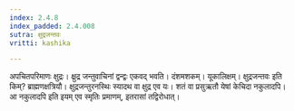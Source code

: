 ```yaml
---
index: 2.4.8
index_padded: 2.4.008
sutra: क्षुद्रजन्तवः
vritti: kashika

---
```

अपचितपरिमाणः क्षुद्रः। क्ष्रुद्र जन्तुवाचिनां द्वन्द्वः एकवद् भवति। दंशमशकम्। यूकालिक्षम्। क्षुद्रजन्तवः इति किम्? ब्राह्मणक्षत्रियौ। क्षुद्रजन्तुरनस्थिः स्यादथ वा क्षुद्र एव यः। शतं वा प्रसुऋतौ येषां केचिदा नकुलादपि। आ नकुलादपि इति इयम् एव स्मृतिः प्रमाणम्, इतरासां तद्विरोधात्।